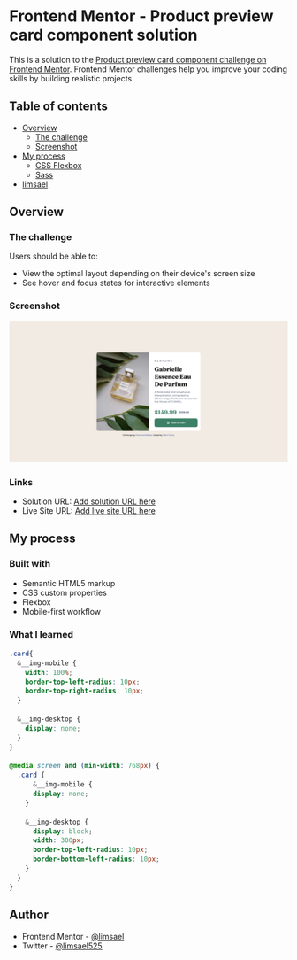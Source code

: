# Frontend Mentor - Product preview card component solution

This is a solution to the [Product preview card component challenge on Frontend Mentor](https://www.frontendmentor.io/challenges/product-preview-card-component-GO7UmttRfa). Frontend Mentor challenges help you improve your coding skills by building realistic projects.

## Table of contents

- [Overview](#overview)
  - [The challenge](https://www.frontendmentor.io/challenges/product-preview-card-component-GO7UmttRfa)
  - [Screenshot](./screenshot.png)
- [My process](#my-process)
  - [CSS Flexbox](https://developer.mozilla.org/en-US/docs/Learn/CSS/CSS_layout/Flexbox)
  - [Sass](https://sass-lang.com/)
- [limsael](#https://www.frontendmentor.io/profile/limsael)

## Overview

### The challenge

Users should be able to:

- View the optimal layout depending on their device's screen size
- See hover and focus states for interactive elements

### Screenshot

!["Product preview card component"](./screenshot.png)

### Links

- Solution URL: [Add solution URL here](https://your-solution-url.com)
- Live Site URL: [Add live site URL here](https://your-live-site-url.com)

## My process

### Built with

- Semantic HTML5 markup
- CSS custom properties
- Flexbox
- Mobile-first workflow

### What I learned

```css
.card{
  &__img-mobile {
    width: 100%;
    border-top-left-radius: 10px;
    border-top-right-radius: 10px;
  }

  &__img-desktop {
    display: none;
  }
}

@media screen and (min-width: 768px) {
  .card {
      &__img-mobile {
      display: none;
    }

    &__img-desktop {
      display: block;
      width: 300px;
      border-top-left-radius: 10px;
      border-bottom-left-radius: 10px;
    }
  }
}
```

## Author

- Frontend Mentor - [@limsael](https://www.frontendmentor.io/profile/limsael)
- Twitter - [@limsael525](https://www.twitter.com/limsael525)
